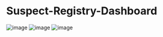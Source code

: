 # Suspect-Registry-Dashboard

![image](https://github.com/user-attachments/assets/3c82db4b-ab3c-490d-b75f-88932fa7f013)
![image](https://github.com/user-attachments/assets/b8040894-e0e1-4de8-87ac-f38ae4c191ed)
![image](https://github.com/user-attachments/assets/f32065f9-3132-48b4-b3e5-548a36fd1d6d)

 
 
 

